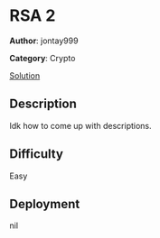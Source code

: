 # RSA 2

**Author**: jontay999

**Category**: Crypto

[Solution](solve/solve.py)

## Description

Idk how to come up with descriptions.

## Difficulty

Easy

## Deployment

nil
